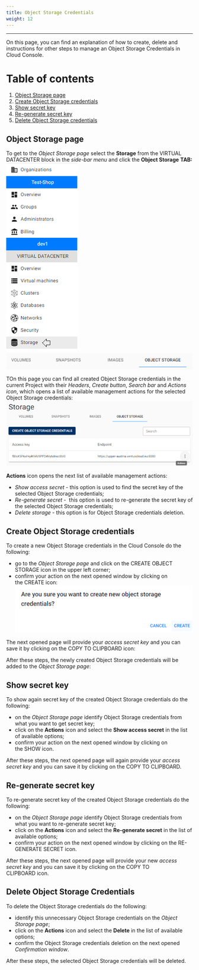 ```yaml
---
title: Object Storage Credentials
weight: 12
---
```

___
On this page, you can find an explanation of how to create, delete and instructions for other steps to manage an Object Storage Credentials in Cloud Console.

# Table of contents
1. [Object Storage page](#object-storage-page)
1. [Create Object Storage credentials](#create-object-storage-credentials)
1. [Show secret key](#show-secret-key)
1. [Re-generate secret key](#re-generate-secret-key)
1. [Delete Object Storage credentials](#delete-object-storage-credentials)

## Object Storage page

To get to the *Object Storage page* select the **Storage** from the VIRTUAL DATACENTER block in the *side-bar menu* and click the **Object Storage** **TAB:**
![](../../../assets/images/vol/1.png?classes=border,shadow) 
![](../../../assets/images/store/1.png?classes=border,shadow) 


TOn this page you can find all created Object Storage credentials in the current Project with their *Headers*, *Create button*, *Search bar* and *Actions icon*, which opens a list of available management actions for the selected Object Storage credentials:
![](../../../assets/images/store/2.png?classes=border,shadow) 

**Actions** icon opens the next list of available management actions:
- *Show access secret* - this option is used to find the secret key of the selected Object Storage credentials;
- *Re-generate secret* -  this option is used to re-generate the secret key of the selected Object Storage credentials;
- *Delete storage* - this option is for Object Storage credentials deletion.

## Create Object Storage credentials
To create a new Object Storage credentials in the Cloud Console do the following:

- go to the *Object Storage page* and click on the CREATE OBJECT STORAGE icon in the upper left corner;  
- confirm your action on the next opened window by clicking on the CREATE icon:
![](../../../assets/images/store/3.png?classes=border,shadow) 

The next opened page will provide your *access secret key* and you can save it by clicking on the COPY TO CLIPBOARD icon:
[](../../../assets/images/store/4.png?classes=border,shadow) 

After these steps, the newly created Object Storage credentials will be added to the *Object Storage page*:
[](../../../assets/images/store/5.png?classes=border,shadow) 

## Show secret key 
To show again secret key of the created Object Storage credentials do the following:
- on the *Object Storage page* identify Object Storage credentials from what you want to get secret key;
- click on the **Actions** icon and select the **Show access secret** in the list of available options;
- confirm your action on the next opened window by clicking on the SHOW icon.

After these steps, the next opened page will again provide your *access secret key* and you can save it by clicking on the COPY TO CLIPBOARD.

## Re-generate secret key
To re-generate secret key of the created Object Storage credentials do the following:
- on the *Object Storage page* identify Object Storage credentials from what you want to re-generate secret key;
- click on the **Actions** icon and select the **Re-generate secret** in the list of available options;
- confirm your action on the next opened window by clicking on the RE-GENERATE SECRET icon.

After these steps, the next opened page will provide your new *access secret key* and you can save it by clicking on the COPY TO CLIPBOARD icon.

## Delete Object Storage Credentials
To delete the Object Storage credentials do the following:
- identify this unnecessary Object Storage credentials on the *Object Storage page*;
- click on the **Actions** icon and select the **Delete** in the list of available options;
- confirm the Object Storage credentials deletion on the next opened *Confirmation window*.

After these steps, the selected Object Storage credentials will be deleted.

